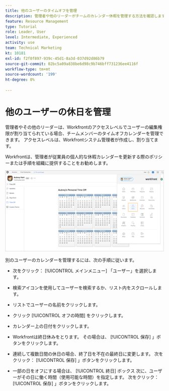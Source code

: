 ```yaml
---
title: 他のユーザーのタイムオフを管理
description: 管理者や他のリーダーがチームのカレンダー休暇を管理する方法を確認します。
feature: Resource Management
type: Tutorial
role: Leader, User
level: Intermediate, Experienced
activity: use
team: Technical Marketing
kt: 10181
exl-id: f2f0f897-939c-45d1-8a3d-037d92d86b79
source-git-commit: 02bc5a09a838be6d98c9b746bff731236ee4116f
workflow-type: tm+mt
source-wordcount: '199'
ht-degree: 0%

---
```


# 他のユーザーの休日を管理

管理者やその他のリーダーは、Workfrontのアクセスレベルでユーザーの編集権限が割り当てられている場合、チームメンバーのタイムオフカレンダーを管理できます。 アクセスレベルは、Workfrontシステム管理者が作成し、割り当てます。

Workfrontは、管理者が従業員の個人的な休暇カレンダーを更新する際のポリシーまたは手順を組織に提供することをお勧めします。

![メインメニューのユーザー](assets/mouto_01.png)

別のユーザーのカレンダーを管理するには、次の手順に従います。

* 次をクリック： [!UICONTROL メインメニュー] 「ユーザー」を選択します。

* 検索アイコンを使用してユーザーを検索するか、リスト内をスクロールします。

* リストでユーザーの名前をクリックします。

* クリック [!UICONTROL オフの時間] をクリックします。

* カレンダー上の日付をクリックします。

* Workfrontは終日休みをとります。 その場合は、 [!UICONTROL 保存] 」ボタンをクリックします。

* 連続して複数日間の休日の場合、終了日を不在の最終日に変更します。 次をクリック： [!UICONTROL 保存] 」ボタンをクリックします。

* 一部の日をオフにする場合は、 [!UICONTROL 終日] ボックス 次に、ユーザーがその日に働く時間（使用可能な時間）を指定します。 次をクリック： [!UICONTROL 保存] 」ボタンをクリックします。
